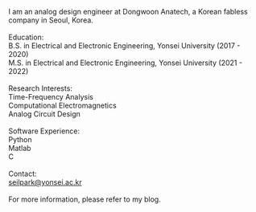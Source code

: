 I am an analog design engineer at Dongwoon Anatech, a Korean fabless company in Seoul, Korea.
<br>
<br>
Education:<br>
B.S. in Electrical and Electronic Engineering, Yonsei University (2017 - 2020)<br>
M.S. in Electrical and Electronic Engineering, Yonsei University (2021 - 2022)<br>
<br>
Research Interests:<br>
Time-Frequency Analysis<br>
Computational Electromagnetics<br>
Analog Circuit Design<br>
<br>
Software Experience:<br>
Python<br>
Matlab<br>
C<br>
<br>
Contact:<br>
seilpark@yonsei.ac.kr<br>
<br>
For more information, please refer to my blog.


<!--
**spark-yonsei/spark-yonsei** is a ✨ _special_ ✨ repository because its `README.md` (this file) appears on your GitHub profile.

Here are some ideas to get you started:

- 🔭 I’m currently working on ...
- 🌱 I’m currently learning ...
- 👯 I’m looking to collaborate on ...
- 🤔 I’m looking for help with ...
- 💬 Ask me about ...
- 📫 How to reach me: ...
- 😄 Pronouns: ...
- ⚡ Fun fact: ...
-->
